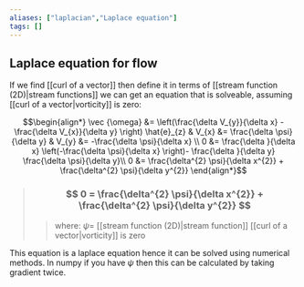 ```yaml
---
aliases: ["laplacian","Laplace equation"]
tags: []
---
```


## Laplace equation for flow

If we find [[curl of a vector]] then define it in terms of [[stream function (2D)|stream functions]] we can get an equation that is solveable, assuming [[curl of a vector|vorticity]] is zero:

$$\begin{align*}
\vec {\omega} &= \left(\frac{\delta V_{y}}{\delta x} - \frac{\delta V_{x}}{\delta y} \right) \hat{e}_{z}  & V_{x} &= \frac{\delta \psi}{\delta y} & V_{y} &= -\frac{\delta \psi}{\delta x} \\ 
0 &= \frac{\delta }{\delta x} \left(-\frac{\delta \psi}{\delta x} \right)- \frac{\delta  }{\delta y}  \frac{\delta \psi}{\delta y}\\
0 &= \frac{\delta^{2} \psi}{\delta x^{2}} + \frac{\delta^{2} \psi}{\delta  y^{2}}
\end{align*}$$

> ### $$ 0 = \frac{\delta^{2} \psi}{\delta x^{2}} + \frac{\delta^{2} \psi}{\delta  y^{2}} $$ 
>> where:
>> $\psi=$ [[stream function (2D)|stream function]]
>> [[curl of a vector|vorticity]] is zero

This equation is a laplace equation hence it can be solved using numerical methods. In numpy if you have $\psi$ then this can be calculated by taking gradient twice.
